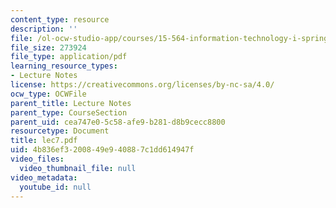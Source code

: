 ```yaml
---
content_type: resource
description: ''
file: /ol-ocw-studio-app/courses/15-564-information-technology-i-spring-2003/4b836ef3200849e940887c1dd614947f_lec7.pdf
file_size: 273924
file_type: application/pdf
learning_resource_types:
- Lecture Notes
license: https://creativecommons.org/licenses/by-nc-sa/4.0/
ocw_type: OCWFile
parent_title: Lecture Notes
parent_type: CourseSection
parent_uid: cea747e0-5c58-afe9-b281-d8b9cecc8800
resourcetype: Document
title: lec7.pdf
uid: 4b836ef3-2008-49e9-4088-7c1dd614947f
video_files:
  video_thumbnail_file: null
video_metadata:
  youtube_id: null
---
```

